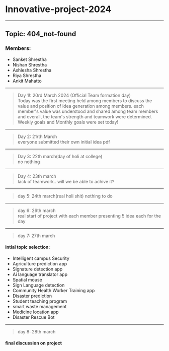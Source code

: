 # Innovative-project-2024
--------------------------------
## Topic: 404_not-found
### Members:
- Sanket Shrestha
- Nishan Shrestha
- Ashlesha Shrestha
- Riya Shrestha
- Ankit Mahatto
------------------------------------
> Day 1!: 20rd March 2024 (Official Team formation day)<br>
> Today was the first meeting held among members to discuss the value and position of idea generation among members. each member's value was understood and shared among team members and overall, the team's strength and teamwork were determined. Weekly goals and Monthly goals were set today!
--------------------------------------------
> Day 2: 21rth March<br>
> everyone submitted their own initial idea pdf
--------------------------------------------------
> Day 3: 22th march(day of holi at college) <br>no nothing
------------
> Day 4: 23th march<br>
> lack of teamwork.. will we be able to achive it?

-------------------------------------------
>day 5: 24th march(real holi shit) nothing to do
------------------------------------------------------
>day 6: 26th march<br>
real start of project with each member presenting 5 idea each for the day
------------------------------------------------------
>day 7: 27th march <br>
#### intial topic selection:
- Intelligent campus Security
- Agriculture prediction app
- Signature detection app
- Ai language translator app
- Spatial mouse
- Sign Language detection
- Community Health Worker Training app
- Disaster prediction
- Student teaching program
- smart waste management
- Medicine location app
- Disaster Rescue Bot
------------------------------------------------------
>day 8: 28th march <br>
#### final discussion on project
<br>
